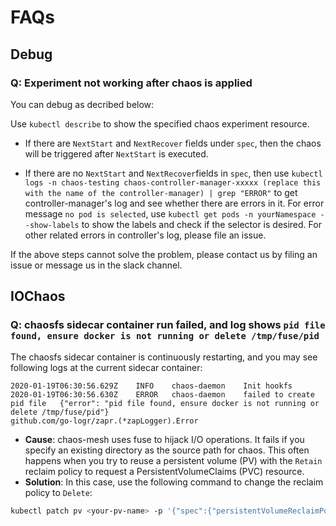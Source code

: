 # FAQs

## Debug

### Q: Experiment not working after chaos is applied

You can debug as decribed below:

Use `kubectl describe` to show the specified chaos experiment resource.

- If there are `NextStart` and `NextRecover` fields under `spec`, then the chaos will be triggered after `NextStart` is executed.

- If there are no `NextStart` and `NextRecover`fields in `spec`, then use `kubectl logs -n chaos-testing chaos-controller-manager-xxxxx (replace this with the name of the controller-manager) | grep "ERROR"` to get controller-manager's log and see whether there are errors in it. For error message `no pod is selected`, use `kubectl get pods -n yourNamespace --show-labels` to show the labels and check if the selector is desired. For other related errors in controller's log, please file an issue.

If the above steps cannot solve the problem, please contact us by filing an issue or message us in the slack channel.

## IOChaos

### Q: chaosfs sidecar container run failed, and log shows `pid file found, ensure docker is not running or delete /tmp/fuse/pid`

The chaosfs sidecar container is continuously restarting, and you may see following logs at the current sidecar container:

```
2020-01-19T06:30:56.629Z	INFO	chaos-daemon	Init hookfs
2020-01-19T06:30:56.630Z	ERROR	chaos-daemon	failed to create pid file	{"error": "pid file found, ensure docker is not running or delete /tmp/fuse/pid"}
github.com/go-logr/zapr.(*zapLogger).Error
```

* **Cause**: chaos-mesh uses fuse to hijack I/O operations. It fails if you specify an existing directory as the source path for chaos. This often happens when you try to reuse a persistent volume (PV) with the `Retain` reclaim policy to request a PersistentVolumeClaims (PVC) resource.
* **Solution**: In this case, use the following command to change the reclaim policy to `Delete`:

```bash
kubectl patch pv <your-pv-name> -p '{"spec":{"persistentVolumeReclaimPolicy":"Delete"}}'
```
